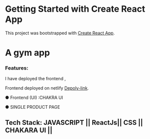 


# Getting Started with Create React App

This project was bootstrapped with [Create React App](https://github.com/facebook/create-react-app).

# A gym app
### Features:

I have deployed the frontend , 

Frontend deployed on netlify [Depoly-link](https://wtf-gym-app.netlify.app/).





● Frontend (UI) :CHAKRA UI 


● SINGLE PRODUCT PAGE


## Tech Stack:  JAVASCRIPT ||  ReactJs|| CSS  || CHAKARA UI || 






